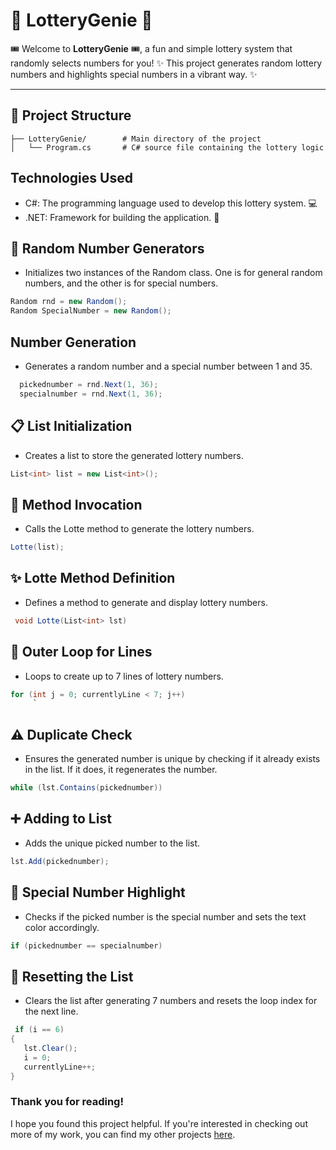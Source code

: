 # 🎉 LotteryGenie 🎉

 🎟️ Welcome to **LotteryGenie** 🎟️, a fun and simple lottery system that randomly selects numbers for you! ✨ This project generates random lottery numbers and highlights special numbers in a vibrant way. ✨

---

## 📁 Project Structure

```plaintext
├── LotteryGenie/        # Main directory of the project
│   └── Program.cs       # C# source file containing the lottery logic

```

## Technologies Used
- C#: The programming language used to develop this lottery system. 💻
- .NET: Framework for building the application. 🚀

 
 
 ## 🎲 Random Number Generators
 - Initializes two instances of the Random class. One is for general random numbers, and the other is for special numbers.
```csharp
Random rnd = new Random();  
Random SpecialNumber = new Random();
```
## Number Generation
  - Generates a random number and a special number between 1 and 35.
```csharp
  pickednumber = rnd.Next(1, 36);
  specialnumber = rnd.Next(1, 36);
```

## 📋 List Initialization
- Creates a list to store the generated lottery numbers.
 ```csharp
List<int> list = new List<int>();
```
## 🔗 Method Invocation 
- Calls the Lotte method to generate the lottery numbers.
```csharp
Lotte(list);
```
## ✨ Lotte Method Definition
-  Defines a method to generate and display lottery numbers.
 ```csharp
  void Lotte(List<int> lst)
   ```

## 📄 Outer Loop for Lines
- Loops to create up to 7 lines of lottery numbers.
 ```csharp
for (int j = 0; currentlyLine < 7; j++)
      `

   ```

## ⚠️ Duplicate Check
- Ensures the generated number is unique by checking if it already exists in the list. If it does, it regenerates the number.
 ```csharp
while (lst.Contains(pickednumber))
```
## ➕ Adding to List
- Adds the unique picked number to the list.
 ```csharp
lst.Add(pickednumber);
```
## 🌟 Special Number Highlight
- Checks if the picked number is the special number and sets the text color accordingly.
 ```csharp
if (pickednumber == specialnumber)
  ```
## 🔄 Resetting the List
- Clears the list after generating 7 numbers and resets the loop index for the next line.
 ```csharp
  if (i == 6)
{
    lst.Clear();
    i = 0;
    currentlyLine++;
}
 ```
### Thank you for reading!

I hope you found this project helpful. If you're interested in checking out more of my work, you can find my other projects [here](https://github.com/PlutoGamerpro?tab=stars).
